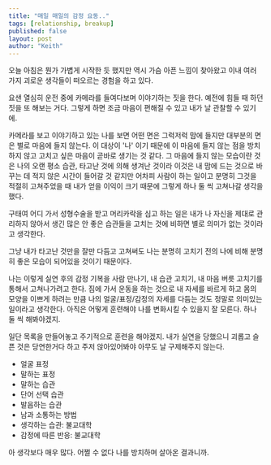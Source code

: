 ```yaml
---
title: "매일 매일의 감정 요동.."
tags: [relationship, breakup]
published: false
layout: post
author: "Keith"
---
```


오늘 아침은 뭔가 가볍게 시작한 듯 했지만 역시 가슴 아픈 느낌이 찾아왔고 이내 여러 가지 괴로운 생각들이 떠오르는 경험을 하고 있다.

요샌 열심히 운전 중에 카메라를 들여다보며 이야기하는 짓을 한다. 예전에 힘들 때 하던 짓을 또 해보는 거다. 그렇게 하면 조금 마음이 편해질 수 있고 내가 날 관찰할 수 있기에.

카메라를 보고 이야기하고 있는 나를 보면 어떤 면은 그럭저럭 맘에 들지만 대부분의 면은 별로 마음에 들지 않는다. 이 대상이 '나' 이기 때문에 이 마음에 들지 않는 점을 방치하지 않고 고치고 싶은 마음이 곧바로 생기는 것 같다. 그 마음에 들지 않는 모습이란 것은 나의 오랜 평소 습관, 타고난 것에 의해 생겨난 것이라 이것은 내 맘에 드는 것으로 바꾸는 데 적지 않은 시간이 들어갈 것 같지만 어차피 사람이 하는 일이고 분명히 그것을 적절히 고쳐주었을 때 내가 얻을 이익이 크기 때문에 그렇게 하나 둘 씩 고쳐나갈 생각을 했다.

구태여 어디 가서 성형수술을 받고 머리카락을 심고 하는 일은 내가 나 자신을 제대로 관리하지 않아서 생긴 많은 안 좋은 습관들을 고치는 것에 비하면 별로 의미가 없는 것이라고 생각한다.

그냥 내가 타고난 것만을 잘만 다듬고 고쳐써도 나는 분명히 고치기 전의 나에 비해 분명히 좋은 모습이 되어있을 것이기 때문이다.

나는 이렇게 실연 후의 감정 기복을 사람 만나기, 내 습관 고치기, 내 마음 버릇 고치기를 통해서 고쳐나가려고 한다. 짐에 가서 운동을 하는 것으로 내 자세를 바르게 하고 몸의 모양을 이쁘게 하려는 만큼 나의 얼굴/표정/감정의 자세를 다듬는 것도 정말로 의미있는 일이라고 생각한다. 아직은 어떻게 훈련해야 나를 변화시킬 수 있을지 잘 모른다. 하나 둘 씩 해봐야겠지.

일단 목록을 만들어놓고 주기적으로 훈련을 해야겠지. 내가 실연을 당했으니 괴롭고 슬픈 것은 당연한거다 하고 주저 앉아있어봐야 아무도 날 구제해주지 않는다.

- 얼굴 표정
- 말하는 표정
- 말하는 습관
- 단어 선택 습관
- 발음하는 습관
- 남과 소통하는 방법
- 생각하는 습관: 불교대학
- 감정에 따른 반응: 불교대학

아 생각보다 매우 많다. 어쩔 수 없다 나를 방치하며 살아온 결과니까.